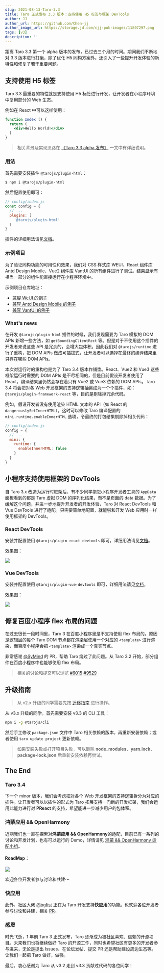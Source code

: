 ```yaml
---
slug: 2021-08-13-Taro-3.3
title: Taro 正式发布 3.3 版本：支持使用 H5 标签与框架 DevTools
author: JJ
author_url: https://github.com/Chen-jj
author_image_url: https://storage.jd.com/cjj-pub-images/11807297.png
tags: [v3]
description: ''
---
```


距离 Taro 3.3 第一个 alpha 版本的发布，已过去三个月的时间。期间我们不断地对 3.3 版本进行打磨，除了优化 H5 同构方案外，还引入了一些提升开发体验的新特性和修复了若干重要问题。

## 支持使用 H5 标签

Taro 3.3 最重要的特性就是支持使用 H5 标签进行开发，让开发者在小程序环境中复用部分的 Web 生态。

例如在 React 中可以这样使用：

```jsx
function Index () {
  return (
    <div>Hello World!</div>
  )
}
```

> 相关背景及实现思路在 [《Taro 3.3 alpha 发布》](https://docs.taro.zone/blog/2021-04-22-Taro-3.3-alpha) 一文中有详细说明。

### 用法

首先需要安装插件 `@tarojs/plugin-html`：

```bash
$ npm i @tarojs/plugin-html
```

然后配置使用即可：

```js
// config/index.js
const config = {
  // ...
  plugins: [
    '@tarojs/plugin-html'
  ]
}
```

插件的详细用法请见[文档](https://docs.taro.zone/docs/use-h5)。

### 示例项目

为了验证同构功能的可用性和效果，我们对 CSS 样式库 WEUI、React 组件库 Antd Design Mobile、Vue2 组件库 VantUI 的所有组件进行了测试。结果显示有相当一部分的组件能直接运行在小程序环境中。

示例项目仓库地址：

- [兼容 WeUI 的例子](https://github.com/NervJS/taro-weui)
- [兼容 Antd Design Mobile 的例子](https://github.com/NervJS/taro-antd-mobile)
- [兼容 VantUI 的例子](https://github.com/NervJS/taro-vant)

### What's news

在开发 `@tarojs/plugin-html` 插件的时候，我们发现需要为 Taro 模拟的 DOM APIs 新增一些方法，如 `getBoundingClientRect` 等。但是对于不使用这个插件的开发者来说这些 API 是冗余的，会增大包体积。因此我们对 `@tarojs/runtime` 进行了重构，把 DOM APIs 做成可插拔式，让开发者可以选择在最终的编译结果里只存在哪些 DOM APIs。

本次对运行时的重构也是为了 Taro 3.4 版本作铺垫。React、Vue2 和 Vue3 这些框架运行时需要的 DOM APIs 是不尽相同的，但是目前假设开发者使用了 React，编译结果里仍然会存在着只有 Vue2 或 Vue3 依赖的 DOM APIs。Taro 3.4 将会把对各 Web 开发框架的支持逻辑抽离成为一个个插件，如：`@tarojs/plugin-framework-react` 等，目的是剔除掉冗余代码。

例如，假设开发者没有使用渲染 HTML 文本的 API（如 React 的 `dangerouslySetInnerHTML`）。这时可以修改 Taro 编译配置的 `mini.runtime.enableInnerHTML` 选项，令最终的打包结果剔除掉相关代码：

```js
// config/index.js
config = {
  // ...
  mini: {
    runtime: {
      enableInnerHTML: false
    }
  }
}
```

## 小程序支持使用框架的 DevTools

自 Taro 3.x 改造为运行时框架后，有不少同学抱怨小程序开发者工具的 `AppData` 面板看到的都是 Taro 虚拟 DOM 的序列化结果，而不是页面的 data 数据。为了缓解这个问题，并进一步地提升开发者的开发体验，Taro 对 React DevTools 和 Vue DevTools 进行了适配。只需要简单地配置，就能够和开发 Web 应用时一样使用框架的 DevTools。

### React DevTools

安装并配置使用 `@tarojs/plugin-react-devtools` 即可，详细用法请见[文档](https://docs.taro.zone/docs/react-devtools)。

效果图：

![](http://storage.360buyimg.com/cjj-pub-images/react-devtools.png)

### Vue DevTools

安装并配置使用 `@tarojs/plugin-vue-devtools` 即可，详细用法请见[文档](https://docs.taro.zone/docs/vue-devtools)。

效果图：

![](http://storage.360buyimg.com/cjj-pub-images/vue-devtools.png)

## 修复百度小程序 flex 布局的问题

在过去很长一段时间里，Taro 3 在百度小程序里是不支持使用 flex 布局的。原因是逻辑层的每个 Taro DOM 节点都在渲染层使用一个对应的 `<template>` 进行渲染，而百度小程序会把 `<template>` 渲染成一个真实节点。

非常感谢 [@SyMind](https://github.com/SyMind) 的 PR，帮助 Taro 绕过了此问题。从 Taro 3.2 开始，部分组件在百度小程序中也能够使用 flex 布局。

> 相关的讨论和提交可以浏览 [#6015](https://github.com/NervJS/taro/issues/6015) [#9529](https://github.com/NervJS/taro/pull/9529)

## 升级指南

> 从 v2.x 升级的同学需要先按 [迁移指南](https://taro-docs.jd.com/taro/docs/next/migration) 进行操作。

从 v3.x 升级的同学，首先需要安装 v3.3 的 CLI 工具：

```bash
npm i -g @tarojs/cli
```

然后手工修改 `package.json` 文件中 Taro 相关依赖的版本，再重新安装依赖；或者使用 `taro update project` 更新依赖。

> 如果安装失败或打开项目失败，可以删除 **node_modules**、**yarn.lock**、**package-lock.json** 后重新安装依赖再尝试。

## The End

### Taro 3.4

下一个 minor 版本，我们会考虑把对各个 Web 开发框架的支持逻辑拆分为对应的插件。让开发者可以以插件的形式为 Taro 拓展支持一门新的开发框架，我们会运用此能力进行对 **PReact** 的支持，希望能进一步减少用户的包体积。

### 鸿蒙应用 && OpenHarmony

近期我们也一直在探索对**鸿蒙应用 && OpenHarmony**的适配，目前已有一系列的讨论和开发计划，也有可以运行的 Demo，详情请见 [鸿蒙 && OpenHarmony 适配小组](https://github.com/NervJS/taro/discussions/categories/%E9%B8%BF%E8%92%99-openharmony-%E9%80%82%E9%85%8D%E5%B0%8F%E7%BB%84)。

#### RoadMap：

![](http://storage.360buyimg.com/cjj-pub-images/hos-roadmap.png)

欢迎各位开发者参与讨论和共建～

### 快应用

此外，社区大佬 [@bgfist](https://github.com/bgfist) 正在为 Taro 开发支持**快应用**的功能。也欢迎各位开发者参与讨论和共建，相关 [PR](https://github.com/NervJS/taro/pull/9743)。

### 感恩

时光飞逝，1 年前 Taro 3 正式发布，Taro 逐渐成为被社区喜欢、信赖的开源项目。未来我们也将继续做好 Taro 的开源工作，同时也希望社区有更多的开发者参与进来，无论是提出 Issues、在论坛发帖、提交 PR 还是帮助建设周边生态等。让我们一起把 Taro 做好，做强。

最后，衷心感谢为 Taro 从 v3.2 走到 v3.3 贡献过代码的各位同学！

